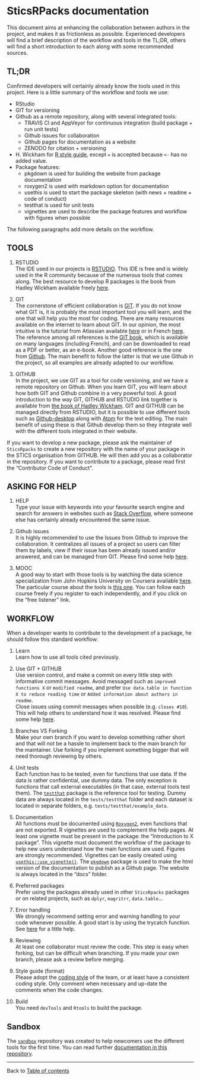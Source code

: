 # SticsRPacks documentation

This document aims at enhancing the collaboration between authors in the project, and makes it as frictionless as possible. Experienced developers will find a brief description of the workflow and tools in the TL;DR, others will find a short introduction to each along with some recommended sources.

## TL;DR

Confirmed developers will certainly already know the tools used in this project. Here is a little summary of the workflow and tools we use:
+ RStudio
+ GIT for versioning
+ Github as a remote repository, along with several integrated tools:
    + TRAVIS CI and AppVeyor for continuous integration (build package + run unit tests)
    + Github issues for collaboration
    + Github pages for documentation as a website
    + ZENODO for citation + versioning
+ H. Wickham for [R style guide](http://adv-r.had.co.nz/Style.html), except `=` is accepted because `<-` has no added value.
+ Package features:
    + pkgdown is used for building the website from package documentation
    + roxygen2 is used with markdown option for documentation
    + usethis is used to start the package skeleton (with news + readme + code of conduct)
    + testthat is used for unit tests
    + vignettes are used to describe the package features and workflow with figures when possible

The following paragraphs add more details on the workflow.

## TOOLS

1.	RSTUDIO  
The IDE used in our projects is [RSTUDIO](https://www.rstudio.com/). This IDE is free and is widely used in the R community because of the numerous tools that comes along. The best resource to develop R packages is the book from Hadley Wickham available freely [here](http://r-pkgs.had.co.nz/intro.html).

1.	GIT  
The cornerstone of efficient collaboration is [GIT](https://git-scm.com/). If you do not know what GIT is, it is probably the most important tool you will learn, and the one that will help you the most for coding.
There are many resources available on the internet to learn about GIT. In our opinion, the most intuitive is the tutorial from Atlassian available [here](https://www.atlassian.com/git/tutorials) or in French [here](https://fr.atlassian.com/git/tutorials). The reference among all references is the [GIT book](https://git-scm.com/book/en/v2), which is available on many languages (including French), and can be downloaded to read as a PDF or better, as an e-book. Another good reference is the one from [Github](https://guides.github.com/). The main benefit to follow the latter is that we use Github in the project, so all examples are already adapted to our workflow.

1.	GITHUB  
In the project, we use GIT as a tool for code versioning, and we have a remote repository on Github. When you learn GIT, you will learn about how both GIT and Github combine in a very powerful tool.
A good introduction to the way GIT, GITHUB and RSTUDIO link together is available from [the book of Hadley Wickham](http://r-pkgs.had.co.nz/git.html). GIT and GITHUB can be managed directly from RSTUDIO, but it is possible to use different tools such as [Github-desktop](https://desktop.github.com/) along with [Atom](https://atom.io/) for the text editing. The main benefit of using these is that Github develop them so they integrate well with the different tools integrated in their website.

  If you want to develop a new package, please ask the maintainer of `SticsRpacks`  to create a new repository with the name of your package in the STICS organisation from GITHUB. He will then add you as a collaborator in the repository. If you want to contribute to a package, please read first the “Contributor Code of Conduct”.

## ASKING FOR HELP

1.	HELP  
Type your issue with keywords into your favourite search engine and search for answers in websites such as [Stack Overflow](https://stackoverflow.com/), where someone else has certainly already encountered the same issue.

1.	Github issues  
It is highly recommended to use the Issues from Github to improve the collaboration. It centralizes all issues of a project so users can filter them by labels, view if their issue has been already issued and/or answered, and can be managed from GIT. Please find some help [here](https://guides.github.com/features/issues/).

1.	MOOC  
A good way to start with those tools is by watching the data science specialization from John Hopkins University on Coursera available [here](https://www.coursera.org/specializations/jhu-data-science). The particular course about the tools is [this one](https://www.coursera.org/learn/data-scientists-tools). You can follow each course freely if you register to each independently, and if you click on the “free listener” link.

## WORKFLOW

When a developer wants to contribute to the development of a package, he should follow this standard workflow:

1.	Learn  
Learn how to use all tools cited previously.

1.	Use GIT + GITHUB  
Use version control, and make a commit on every little step with informative commit messages. Avoid messaged such as `improved functions X` or `modified readme`, and prefer `Use data.table in function X to reduce reading time` or `Added information about authors in readme`.  
Close issues using commit messages when possible (e.g. `closes #10`). This will help others to understand how it was resolved. Please find some help [here](https://help.github.com/articles/closing-issues-using-keywords/).

1.	Branches VS Forking  
Make your own branch if you want to develop something rather short and that will not be a hassle to implement back to the main branch for the maintainer. Use forking if you implement something bigger that will need thorough reviewing by others.

1.	Unit tests  
Each function has to be tested, even for functions that use data. If the data is rather confidential, use dummy data. The only exception is functions that call external executables (in that case, external tools test them). The [`testthat`](https://testthat.r-lib.org/) package is the reference tool for testing. Dummy data are always located in the `tests/testthat` folder and each dataset is located in separate folders, e.g. `tests/testthat/example_data`.

1.	Documentation  
All functions must be documented using [`Roxygen2`](https://github.com/klutometis/roxygen), even functions that are not exported. R vignettes are used to complement the help pages. At least one vignette must be present in the package: the “Introduction to X package”. This vignette must document the workflow of the package to help new users understand how the main functions are used. Figures are strongly recommended. Vignettes can be easily created using [`usethis::use_vignette()`](http://usethis.r-lib.org/reference/use_vignette.html).
The [`pkgdown`](https://pkgdown.r-lib.org/) package is used to make the html version of the documentation to publish as a Github page. The website is always located in the “docs” folder.

1.	Preferred packages  
Prefer using the packages already used in other `SticsRpacks`  packages or on related projects, such as `dplyr`, `magritrr`, `data.table`...  

1.	Error handling  
We strongly recommend setting error and warning handling to your code whenever possible. A good start is by using the trycatch function. See [here](https://stackoverflow.com/a/12195574) for a little help.

1.	Reviewing  
At least one collaborator must review the code. This step is easy when forking, but can be difficult when branching. If you made your own branch, please ask a review before merging.

1.	Style guide (format)  
Please adopt the [coding style](coding_style.md) of the team, or at least have a consistent coding style. Only comment when necessary and up-date the comments when the code changes.

1.	Build  
You need `devTools` and `Rtools` to build the package.

## Sandbox

The [`sandbox`](https://github.com/SticsRPacks/sandbox) repository was created to help newcomers use the different tools for the first time. You can read further [documentation in this repository](https://github.com/SticsRPacks/sandbox/blob/master/README.md).

---------------  
Back to [Table of contents](README.md)
